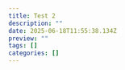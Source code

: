 ```yaml
---
title: Test 2
description: ""
date: 2025-06-18T11:55:38.134Z
preview: ""
tags: []
categories: []
---
```

